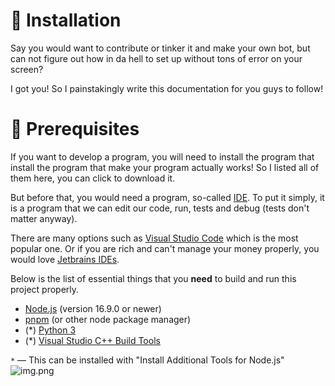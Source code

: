 # 👷 Installation

Say you would want to contribute or tinker it and make your own bot,
but can not figure out how in da hell to set up without tons of error on your screen?

I got you! So I painstakingly write this documentation for you guys to follow!

# 📝 Prerequisites

If you want to develop a program, you will need to install the program that install the program that make your program actually works!
So I listed all of them here, you can click to download it.

But before that, you would need a program, so-called [IDE](https://en.wikipedia.org/wiki/Integrated_development_environment).
To put it simply, it is a program that we can edit our code, run, tests and debug (tests don't matter anyway).

There are many options such as [Visual Studio Code](https://code.visualstudio.com/) which is the most popular one.
Or if you are rich and can't manage your money properly, you would love [Jetbrains IDEs](https://www.jetbrains.com/idea/).

Below is the list of essential things that you **need** to build and run this project properly.

- [Node.js](https://nodejs.org/en/download/) (version 16.9.0 or newer)
- [pnpm](https://pnpm.io/installation) (or other node package manager)
- (\*) [Python 3](https://www.python.org/downloads/)
- (\*) [Visual Studio C++ Build Tools](https://go.microsoft.com/fwlink/?LinkId=691126)

`*` — This can be installed with "Install Additional Tools for Node.js"
![img.png](https://tinarskii-aws.s3.ap-southeast-1.amazonaws.com/additional-node-tools.png)
